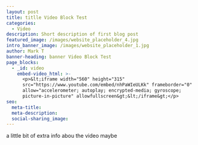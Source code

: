 ```yaml
---
layout: post
title: titlle Video Block Test
categories:
  - Video
description: Short description of first blog post
featured_image: /images/website_placeholder_4.jpg
intro_banner_image: /images/website_placeholder_1.jpg
author: Mark T
banner-heading: banner Video Block Test
page_blocks:
  - _id: video
    embed-video_html: >-
      <p>&lt;iframe width="560" height="315"
      src="https://www.youtube.com/embed/nhPaWIeULKk" frameborder="0"
      allow="accelerometer; autoplay; encrypted-media; gyroscope;
      picture-in-picture" allowfullscreen&gt;&lt;/iframe&gt;</p>
seo:
  meta-title:
  meta-description:
  social-sharing_image:
---
```


a little bit of extra info abou the video maybe
